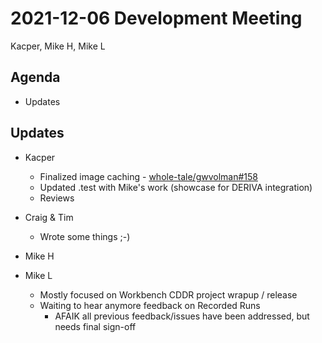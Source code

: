 2021-12-06 Development Meeting
==============================
Kacper, Mike H, Mike L

Agenda
------
* Updates

Updates
-------

* Kacper
    * Finalized image caching - [whole-tale/gwvolman#158](https://github.com/whole-tale/gwvolman/pull/158)
    * Updated .test with Mike's work (showcase for DERIVA integration)
    * Reviews

* Craig & Tim
    * Wrote some things ;-)

* Mike H


* Mike L
    * Mostly focused on Workbench CDDR project wrapup / release
    * Waiting to hear anymore feedback on Recorded Runs
        * AFAIK all previous feedback/issues have been addressed, but needs final sign-off
